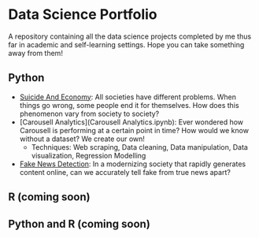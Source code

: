 # Data Science Portfolio
A repository containing all the data science projects completed by me thus far in academic and self-learning settings. Hope you can take something away from them!

## Python
- [Suicide And Economy](): All societies have different problems. When things go wrong, some people end it for themselves. How does this phenomenon vary from society to society?
- [Carousell Analytics](Carousell Analytics.ipynb): Ever wondered how Carousell is performing at a certain point in time? How would we know without a dataset? We create our own!
  - Techniques: Web scraping, Data cleaning, Data manipulation, Data visualization, Regression Modelling
- [Fake News Detection](): In a modernizing society that rapidly generates content online, can we accurately tell fake from true news apart?

## R (coming soon)


## Python and R (coming soon) 
